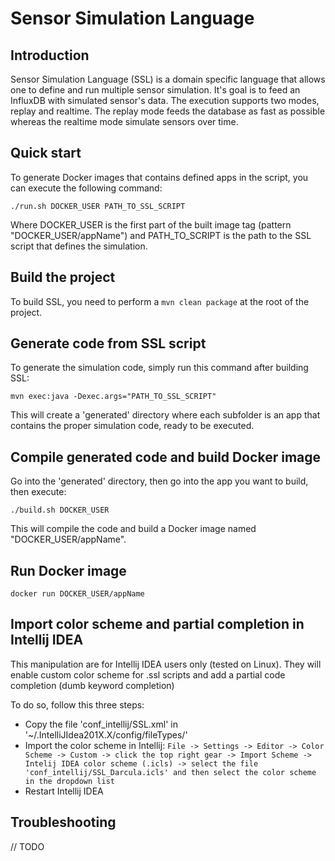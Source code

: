 # Sensor Simulation Language

## Introduction

Sensor Simulation Language (SSL) is a domain specific language that allows one to define and run multiple sensor simulation.
It's goal is to feed an InfluxDB with simulated sensor's data. The execution supports two modes, replay and realtime.
The replay mode feeds the database as fast as possible whereas the realtime mode simulate sensors over time.

## Quick start

To generate Docker images that contains defined apps in the script, you can execute the following command:

`./run.sh DOCKER_USER PATH_TO_SSL_SCRIPT`

Where DOCKER_USER is the first part of the built image tag (pattern "DOCKER_USER/appName") and PATH_TO_SCRIPT is the path to the SSL script that defines the simulation.

## Build the project

To build SSL, you need to perform a `mvn clean package` at the root of the project.

## Generate code from SSL script

To generate the simulation code, simply run this command after building SSL:

`mvn exec:java -Dexec.args="PATH_TO_SSL_SCRIPT"`

This will create a 'generated' directory where each subfolder is an app that contains the proper simulation code, ready to be executed.

## Compile generated code and build Docker image

Go into the 'generated' directory, then go into the app you want to build, then execute:

`./build.sh DOCKER_USER`

This will compile the code and build a Docker image named "DOCKER_USER/appName".

## Run Docker image

`docker run DOCKER_USER/appName`

## Import color scheme and partial completion in Intellij IDEA

This manipulation are for Intellij IDEA users only (tested on Linux). They will enable custom color scheme for .ssl scripts and add a partial code completion (dumb keyword completion)

To do so, follow this three steps:
* Copy the file 'conf_intellij/SSL.xml' in '~/.IntelliJIdea201X.X/config/fileTypes/'
* Import the color scheme in Intellij: `File -> Settings -> Editor -> Color Scheme -> Custom -> click the top right gear -> Import Scheme -> Intelij IDEA color scheme (.icls) -> select the file 'conf_intellij/SSL_Darcula.icls' and then select the color scheme in the dropdown list`
* Restart Intellij IDEA

## Troubleshooting
// TODO

